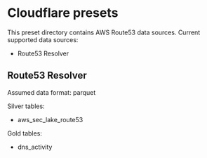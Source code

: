 # Cloudflare presets

This preset directory contains AWS Route53 data sources. Current supported data sources:
- Route53 Resolver

## Route53 Resolver

Assumed data format: parquet

Silver tables:
- aws_sec_lake_route53

Gold tables:
- dns_activity